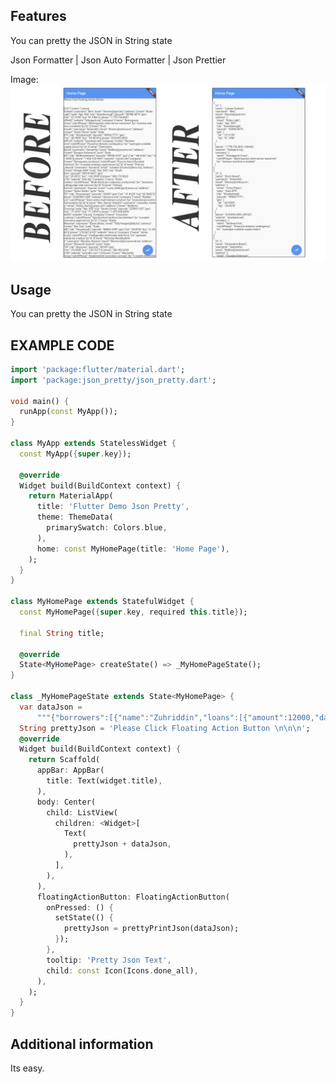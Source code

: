 

## Features

You can pretty the JSON in String state

Json Formatter | Json Auto Formatter | Json Prettier

Image:
![MarineGEO circle logo](https://raw.githubusercontent.com/Usmoxan/usmoxan.github.io/main/example_image.jpg "MarineGEO logo")



## Usage

You can pretty the JSON in String state

## EXAMPLE CODE

```dart
import 'package:flutter/material.dart';
import 'package:json_pretty/json_pretty.dart';

void main() {
  runApp(const MyApp());
}

class MyApp extends StatelessWidget {
  const MyApp({super.key});

  @override
  Widget build(BuildContext context) {
    return MaterialApp(
      title: 'Flutter Demo Json Pretty',
      theme: ThemeData(
        primarySwatch: Colors.blue,
      ),
      home: const MyHomePage(title: 'Home Page'),
    );
  }
}

class MyHomePage extends StatefulWidget {
  const MyHomePage({super.key, required this.title});

  final String title;

  @override
  State<MyHomePage> createState() => _MyHomePageState();
}

class _MyHomePageState extends State<MyHomePage> {
  var dataJson =
      """{"borrowers":[{"name":"Zuhriddin","loans":[{"amount":12000,"dateBorrowed":"_dateBorrowed","datePaid":"_datePaid"},{"amount":5000,"dateBorrowed":"2022","datePaid":"232323"}]},{"name":"Usmoxan","loans":[{"amount":122000,"dateBorrowed":"_dateBorrowed","datePaid":"_datePaid"},{"amount":200,"dateBorrowed":"2022","datePaid":"232323"}]}]}""";
  String prettyJson = 'Please Click Floating Action Button \n\n\n';
  @override
  Widget build(BuildContext context) {
    return Scaffold(
      appBar: AppBar(
        title: Text(widget.title),
      ),
      body: Center(
        child: ListView(
          children: <Widget>[
            Text(
              prettyJson + dataJson,
            ),
          ],
        ),
      ),
      floatingActionButton: FloatingActionButton(
        onPressed: () {
          setState(() {
            prettyJson = prettyPrintJson(dataJson);
          });
        },
        tooltip: 'Pretty Json Text',
        child: const Icon(Icons.done_all),
      ),
    );
  }
}

```

## Additional information

Its easy.
